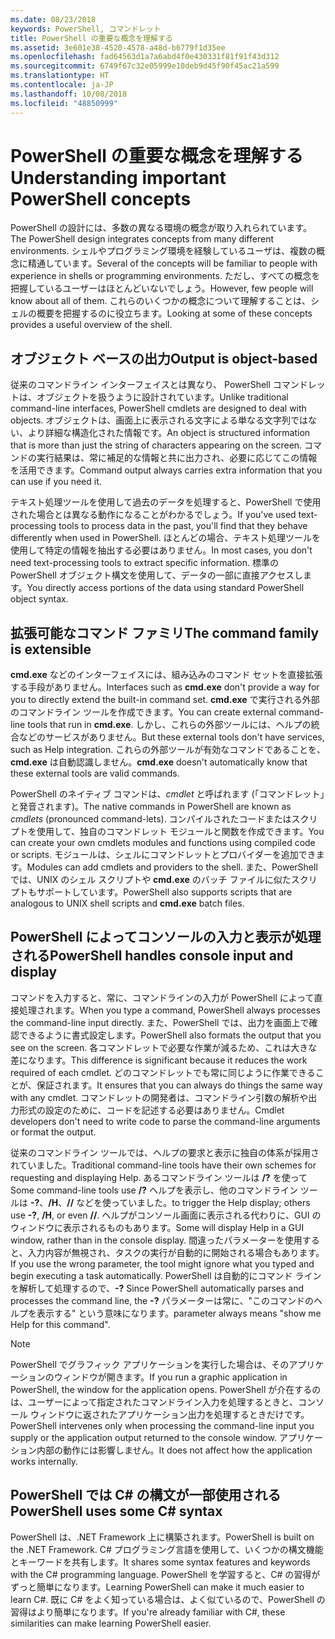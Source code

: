 ```yaml
---
ms.date: 08/23/2018
keywords: PowerShell, コマンドレット
title: PowerShell の重要な概念を理解する
ms.assetid: 3e601e38-4520-4578-a48d-b6779f1d35ee
ms.openlocfilehash: fad64563d1a7a6abd4f0e430331f81f91f43d312
ms.sourcegitcommit: 6749f67c32e05999e10deb9d45f90f45ac21a599
ms.translationtype: HT
ms.contentlocale: ja-JP
ms.lasthandoff: 10/08/2018
ms.locfileid: "48850999"
---
```

# <a name="understanding-important-powershell-concepts"></a><span data-ttu-id="d23f5-103">PowerShell の重要な概念を理解する</span><span class="sxs-lookup"><span data-stu-id="d23f5-103">Understanding important PowerShell concepts</span></span>

<span data-ttu-id="d23f5-104">PowerShell の設計には、多数の異なる環境の概念が取り入れられています。</span><span class="sxs-lookup"><span data-stu-id="d23f5-104">The PowerShell design integrates concepts from many different environments.</span></span> <span data-ttu-id="d23f5-105">シェルやプログラミング環境を経験しているユーザは、複数の概念に精通しています。</span><span class="sxs-lookup"><span data-stu-id="d23f5-105">Several of the concepts will be familiar to people with experience in shells or programming environments.</span></span> <span data-ttu-id="d23f5-106">ただし、すべての概念を把握しているユーザーはほとんどいないでしょう。</span><span class="sxs-lookup"><span data-stu-id="d23f5-106">However, few people will know about all of them.</span></span> <span data-ttu-id="d23f5-107">これらのいくつかの概念について理解することは、シェルの概要を把握するのに役立ちます。</span><span class="sxs-lookup"><span data-stu-id="d23f5-107">Looking at some of these concepts provides a useful overview of the shell.</span></span>

## <a name="output-is-object-based"></a><span data-ttu-id="d23f5-108">オブジェクト ベースの出力</span><span class="sxs-lookup"><span data-stu-id="d23f5-108">Output is object-based</span></span>

<span data-ttu-id="d23f5-109">従来のコマンドライン インターフェイスとは異なり、 PowerShell コマンドレットは、オブジェクトを扱うように設計されています。</span><span class="sxs-lookup"><span data-stu-id="d23f5-109">Unlike traditional command-line interfaces, PowerShell cmdlets are designed to deal with objects.</span></span>
<span data-ttu-id="d23f5-110">オブジェクトは、画面上に表示される文字による単なる文字列ではない、より詳細な構造化された情報です。</span><span class="sxs-lookup"><span data-stu-id="d23f5-110">An object is structured information that is more than just the string of characters appearing on the screen.</span></span> <span data-ttu-id="d23f5-111">コマンドの実行結果は、常に補足的な情報と共に出力され、必要に応じてこの情報を活用できます。</span><span class="sxs-lookup"><span data-stu-id="d23f5-111">Command output always carries extra information that you can use if you need it.</span></span>

<span data-ttu-id="d23f5-112">テキスト処理ツールを使用して過去のデータを処理すると、PowerShell で使用された場合とは異なる動作になることがわかるでしょう。</span><span class="sxs-lookup"><span data-stu-id="d23f5-112">If you've used text-processing tools to process data in the past, you'll find that they behave differently when used in PowerShell.</span></span> <span data-ttu-id="d23f5-113">ほとんどの場合、テキスト処理ツールを使用して特定の情報を抽出する必要はありません。</span><span class="sxs-lookup"><span data-stu-id="d23f5-113">In most cases, you don't need text-processing tools to extract specific information.</span></span> <span data-ttu-id="d23f5-114">標準の PowerShell オブジェクト構文を使用して、データの一部に直接アクセスします。</span><span class="sxs-lookup"><span data-stu-id="d23f5-114">You directly access portions of the data using standard PowerShell object syntax.</span></span>

## <a name="the-command-family-is-extensible"></a><span data-ttu-id="d23f5-115">拡張可能なコマンド ファミリ</span><span class="sxs-lookup"><span data-stu-id="d23f5-115">The command family is extensible</span></span>

<span data-ttu-id="d23f5-116">**cmd.exe** などのインターフェイスには、組み込みのコマンド セットを直接拡張する手段がありません。</span><span class="sxs-lookup"><span data-stu-id="d23f5-116">Interfaces such as **cmd.exe** don't provide a way for you to directly extend the built-in command set.</span></span> <span data-ttu-id="d23f5-117">**cmd.exe** で実行される外部のコマンドライン ツールを作成できます。</span><span class="sxs-lookup"><span data-stu-id="d23f5-117">You can create external command-line tools that run in **cmd.exe**.</span></span> <span data-ttu-id="d23f5-118">しかし、これらの外部ツールには、ヘルプの統合などのサービスがありません。</span><span class="sxs-lookup"><span data-stu-id="d23f5-118">But these external tools don't have services, such as Help integration.</span></span> <span data-ttu-id="d23f5-119">これらの外部ツールが有効なコマンドであることを、**cmd.exe** は自動認識しません。</span><span class="sxs-lookup"><span data-stu-id="d23f5-119">**cmd.exe** doesn't automatically know that these external tools are valid commands.</span></span>

<span data-ttu-id="d23f5-120">PowerShell のネイティブ コマンドは、*cmdlet* と呼ばれます (「コマンドレット」と発音されます)。</span><span class="sxs-lookup"><span data-stu-id="d23f5-120">The native commands in PowerShell are known as *cmdlets* (pronounced command-lets).</span></span> <span data-ttu-id="d23f5-121">コンパイルされたコードまたはスクリプトを使用して、独自のコマンドレット モジュールと関数を作成できます。</span><span class="sxs-lookup"><span data-stu-id="d23f5-121">You can create your own cmdlets modules and functions using compiled code or scripts.</span></span> <span data-ttu-id="d23f5-122">モジュールは、シェルにコマンドレットとプロバイダーを追加できます。</span><span class="sxs-lookup"><span data-stu-id="d23f5-122">Modules can add cmdlets and providers to the shell.</span></span> <span data-ttu-id="d23f5-123">また、PowerShell では、UNIX のシェル スクリプトや **cmd.exe** のバッチ ファイルに似たスクリプトもサポートしています。</span><span class="sxs-lookup"><span data-stu-id="d23f5-123">PowerShell also supports scripts that are analogous to UNIX shell scripts and **cmd.exe** batch files.</span></span>

## <a name="powershell-handles-console-input-and-display"></a><span data-ttu-id="d23f5-124">PowerShell によってコンソールの入力と表示が処理される</span><span class="sxs-lookup"><span data-stu-id="d23f5-124">PowerShell handles console input and display</span></span>

<span data-ttu-id="d23f5-125">コマンドを入力すると、常に、コマンドラインの入力が PowerShell によって直接処理されます。</span><span class="sxs-lookup"><span data-stu-id="d23f5-125">When you type a command, PowerShell always processes the command-line input directly.</span></span> <span data-ttu-id="d23f5-126">また、PowerShell では、出力を画面上で確認できるように書式設定します。</span><span class="sxs-lookup"><span data-stu-id="d23f5-126">PowerShell also formats the output that you see on the screen.</span></span> <span data-ttu-id="d23f5-127">各コマンドレットで必要な作業が減るため、これは大きな差になります。</span><span class="sxs-lookup"><span data-stu-id="d23f5-127">This difference is significant because it reduces the work required of each cmdlet.</span></span> <span data-ttu-id="d23f5-128">どのコマンドレットでも常に同じように作業できることが、保証されます。</span><span class="sxs-lookup"><span data-stu-id="d23f5-128">It ensures that you can always do things the same way with any cmdlet.</span></span> <span data-ttu-id="d23f5-129">コマンドレットの開発者は、コマンドライン引数の解析や出力形式の設定のために、コードを記述する必要はありません。</span><span class="sxs-lookup"><span data-stu-id="d23f5-129">Cmdlet developers don't need to write code to parse the command-line arguments or format the output.</span></span>

<span data-ttu-id="d23f5-130">従来のコマンドライン ツールでは、ヘルプの要求と表示に独自の体系が採用されていました。</span><span class="sxs-lookup"><span data-stu-id="d23f5-130">Traditional command-line tools have their own schemes for requesting and displaying Help.</span></span> <span data-ttu-id="d23f5-131">あるコマンドライン ツールは **/?** を使って</span><span class="sxs-lookup"><span data-stu-id="d23f5-131">Some command-line tools use **/?**</span></span> <span data-ttu-id="d23f5-132">ヘルプを表示し、他のコマンドライン ツールは **-?**、**/H**、**//** などを使っていました。</span><span class="sxs-lookup"><span data-stu-id="d23f5-132">to trigger the Help display; others use **-?**, **/H**, or even **//**.</span></span> <span data-ttu-id="d23f5-133">ヘルプがコンソール画面に表示される代わりに、GUI のウィンドウに表示されるものもあります。</span><span class="sxs-lookup"><span data-stu-id="d23f5-133">Some will display Help in a GUI window, rather than in the console display.</span></span> <span data-ttu-id="d23f5-134">間違ったパラメーターを使用すると、入力内容が無視され、タスクの実行が自動的に開始される場合もあります。</span><span class="sxs-lookup"><span data-stu-id="d23f5-134">If you use the wrong parameter, the tool might ignore what you typed and begin executing a task automatically.</span></span>
<span data-ttu-id="d23f5-135">PowerShell は自動的にコマンド ラインを解析して処理するので、**-?** </span><span class="sxs-lookup"><span data-stu-id="d23f5-135">Since PowerShell automatically parses and processes the command line, the **-?**</span></span> <span data-ttu-id="d23f5-136">パラメーターは常に、"このコマンドのヘルプを表示する" という意味になります。</span><span class="sxs-lookup"><span data-stu-id="d23f5-136">parameter always means "show me Help for this command".</span></span>

> [!NOTE]
> <span data-ttu-id="d23f5-137">PowerShell でグラフィック アプリケーションを実行した場合は、そのアプリケーションのウィンドウが開きます。</span><span class="sxs-lookup"><span data-stu-id="d23f5-137">If you run a graphic application in PowerShell, the window for the application opens.</span></span>
> <span data-ttu-id="d23f5-138">PowerShell が介在するのは、ユーザーによって指定されたコマンドライン入力を処理するときと、コンソール ウィンドウに返されたアプリケーション出力を処理するときだけです。</span><span class="sxs-lookup"><span data-stu-id="d23f5-138">PowerShell intervenes only when processing the command-line input you supply or the application output returned to the console window.</span></span> <span data-ttu-id="d23f5-139">アプリケーション内部の動作には影響しません。</span><span class="sxs-lookup"><span data-stu-id="d23f5-139">It does not affect how the application works internally.</span></span>

## <a name="powershell-uses-some-c-syntax"></a><span data-ttu-id="d23f5-140">PowerShell では C# の構文が一部使用される</span><span class="sxs-lookup"><span data-stu-id="d23f5-140">PowerShell uses some C# syntax</span></span>

<span data-ttu-id="d23f5-141">PowerShell は、.NET Framework 上に構築されます。</span><span class="sxs-lookup"><span data-stu-id="d23f5-141">PowerShell is built on the .NET Framework.</span></span> <span data-ttu-id="d23f5-142">C# プログラミング言語を使用して、いくつかの構文機能とキーワードを共有します。</span><span class="sxs-lookup"><span data-stu-id="d23f5-142">It shares some syntax features and keywords with the C# programming language.</span></span> <span data-ttu-id="d23f5-143">PowerShell を学習すると、C# の習得がずっと簡単になります。</span><span class="sxs-lookup"><span data-stu-id="d23f5-143">Learning PowerShell can make it much easier to learn C#.</span></span> <span data-ttu-id="d23f5-144">既に C# をよく知っている場合は、よく似ているので、PowerShell の習得はより簡単になります。</span><span class="sxs-lookup"><span data-stu-id="d23f5-144">If you're already familiar with C#, these similarities can make learning PowerShell easier.</span></span>
